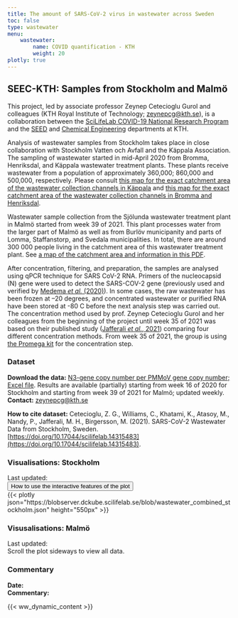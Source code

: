 ```yaml
---
title: The amount of SARS-CoV-2 virus in wastewater across Sweden
toc: false
type: wastewater
menu:
    wastewater:
        name: COVID quantification - KTH
        weight: 20
plotly: true
---
```


## SEEC-KTH: Samples from Stockholm and Malmö

This project, led by associate professor Zeynep Cetecioglu Gurol and colleagues (KTH Royal Institute of Technology; zeynepcg@kth.se), is a collaboration between the [SciLifeLab COVID-19 National Research Program](https://www.scilifelab.se/covid-19) and the [SEED](https://www.kth.se/en/seed) and [Chemical Engineering](https://www.kth.se/ket/chemical-engineering-1.784196) departments at KTH.

Analysis of wastewater samples from Stockholm takes place in close collaboration with Stockholm Vatten och Avfall and the Käppala Association. The sampling of wastewater started in mid-April 2020 from Bromma, Henriksdal, and Käppala wastewater treatment plants. These plants receive wastewater from a population of approximately 360,000; 860,000 and 500,000, respectively. Please consult [this map for the exact catchment area of the wastewater collection channels in Käppala](/wastewater/map_Kappala.pdf) and [this map for the exact catchment area of the wastewater collection channels in Bromma and Henriksdal](/wastewater/map_Bromma_Henriksdal.pdf).

Wastewater sample collection from the Sjölunda wastewater treatment plant in Malmö started from week 39 of 2021. This plant processes water from the larger part of Malmö as well as from Burlöv municipanity and parts of Lomma, Staffanstorp, and Svedala municipalities. In total, there are around 300 000 people living in the catchment area of this wastewater treatment plant. See [a map of the catchment area and information in this PDF](/wastewater/sjolunda.pdf).

After concentration, filtering, and preparation, the samples are analysed using qPCR technique for SARS CoV-2 RNA. Primers of the nucleocapsid (N) gene were used to detect the SARS-COV-2 gene (previously used and verified by [Medema *et al.* (2020)](https://doi.org/10.1021/acs.estlett.0c00357)). In some cases, the raw wastewater has been frozen at –20 degrees, and  concentrated wastewater or purified RNA have been stored at -80 C before the next analysis step was carried out. The concentration method used by prof. Zeynep Cetecioglu Gurol and her colleagues from the beginning of the project until week 35 of 2021 was based on their published study ([Jafferali *et al.*, 2021](https://doi.org/10.1016/j.scitotenv.2020.142939)) comparing four different concentration methods. From week 35 of 2021, the group is using [the Promega kit](https://se.promega.com/applications/virus-detection-assay-coronavirus-detection-covid-19-sars-cov-2/wastewater-based-epidemiology-covid19/) for the concentration step.

### Dataset

**Download the data:** [N3-gene copy number per PMMoV gene copy number; Excel file](https://blobserver.dckube.scilifelab.se/blob/stockholm_wastewater_method_Sep_2021.xlsx). Results are available (partially) starting from week 16 of 2020 for Stockholm and starting from week 39 of 2021 for Malmö; updated weekly.\
**Contact:** zeynepcg@kth.se

**How to cite dataset:**
Cetecioglu, Z. G., Williams, C., Khatami, K., Atasoy, M., Nandy, P., Jafferali, M. H., Birgersson, M. (2021). SARS-CoV-2 Wastewater Data from Stockholm, Sweden. [https://doi.org/10.17044/scilifelab.14315483](https://doi.org/10.17044/scilifelab.14315483).

### Visualisations: Stockholm

<div class="alert alert-info">Last updated: <span id="last_modified_stockholm"></span></div>

<button type="button" class="btn btn-sm btn-outline-secondary mb-2" data-bs-toggle="modal" data-bs-target="#interactiveFeaturesModal">
  How to use the interactive features of the plot
</button>

<div class="plot_wrapper mb-3">
  <div class="table-responsive">{{< plotly json="https://blobserver.dckube.scilifelab.se/blob/wastewater_combined_stockholm.json" height="550px" >}}</div>
</div>


### Visusalisations: Malmö

<div class="alert alert-info">Last updated: <span id="last_modified_malmo"></span></div>

<div class="d-md-none alert alert-info">
  Scroll the plot sideways to view all data.
</div>

<div class="plot_wrapper">
  <div class="table-responsive w-100" id="malmo"></div>
</div>

### Commentary

<div><b>Date:</b> <span id="kth_comment_date"></span><br><b>Commentary:</b> <span id="kth_comment"></span></div>

{{< ww_dynamic_content >}}

<script src="https://cdn.jsdelivr.net/npm/vega@5.19.1"></script>
<script src="https://cdn.jsdelivr.net/npm/vega-lite@5.0.0"></script>
<script src="https://cdn.jsdelivr.net/npm/vega-embed@6.15.1"></script>
<script src="https://datagraphics.dckube.scilifelab.se/graphic/1016b97372e9403da0b8e8e7bb14fa8d.js?id=malmo"></script>
